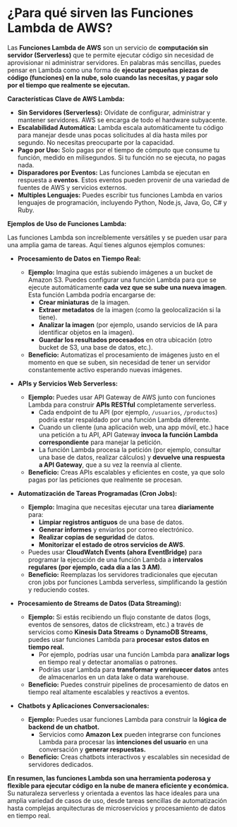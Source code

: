 # ¿Para qué sirven las Funciones Lambda de AWS?

Las **Funciones Lambda de AWS** son un servicio de **computación sin servidor (Serverless)** que te permite ejecutar código sin necesidad de aprovisionar ni administrar servidores. En palabras más sencillas, puedes pensar en Lambda como una forma de **ejecutar pequeñas piezas de código (funciones) en la nube, solo cuando las necesitas, y pagar solo por el tiempo que realmente se ejecutan.**

**Características Clave de AWS Lambda:**

- **Sin Servidores (Serverless):** Olvídate de configurar, administrar y mantener servidores. AWS se encarga de todo el hardware subyacente.
- **Escalabilidad Automática:** Lambda escala automáticamente tu código para manejar desde unas pocas solicitudes al día hasta miles por segundo. No necesitas preocuparte por la capacidad.
- **Pago por Uso:** Solo pagas por el tiempo de cómputo que consume tu función, medido en milisegundos. Si tu función no se ejecuta, no pagas nada.
- **Disparadores por Eventos:** Las funciones Lambda se ejecutan en respuesta a **eventos**. Estos eventos pueden provenir de una variedad de fuentes de AWS y servicios externos.
- **Multiples Lenguajes:** Puedes escribir tus funciones Lambda en varios lenguajes de programación, incluyendo Python, Node.js, Java, Go, C# y Ruby.

**Ejemplos de Uso de Funciones Lambda:**

Las funciones Lambda son increíblemente versátiles y se pueden usar para una amplia gama de tareas. Aquí tienes algunos ejemplos comunes:

- **Procesamiento de Datos en Tiempo Real:**

  - **Ejemplo:** Imagina que estás subiendo imágenes a un bucket de Amazon S3. Puedes configurar una función Lambda para que se ejecute automáticamente **cada vez que se sube una nueva imagen**. Esta función Lambda podría encargarse de:
    - **Crear miniaturas** de la imagen.
    - **Extraer metadatos** de la imagen (como la geolocalización si la tiene).
    - **Analizar la imagen** (por ejemplo, usando servicios de IA para identificar objetos en la imagen).
    - **Guardar los resultados procesados** en otra ubicación (otro bucket de S3, una base de datos, etc.).
  - **Beneficio:** Automatizas el procesamiento de imágenes justo en el momento en que se suben, sin necesidad de tener un servidor constantemente activo esperando nuevas imágenes.

- **APIs y Servicios Web Serverless:**

  - **Ejemplo:** Puedes usar API Gateway de AWS junto con funciones Lambda para construir **APIs RESTful** completamente serverless.
    - Cada endpoint de tu API (por ejemplo, `/usuarios`, `/productos`) podría estar respaldado por una función Lambda diferente.
    - Cuando un cliente (una aplicación web, una app móvil, etc.) hace una petición a tu API, API Gateway **invoca la función Lambda correspondiente** para manejar la petición.
    - La función Lambda procesa la petición (por ejemplo, consultar una base de datos, realizar cálculos) y **devuelve una respuesta a API Gateway**, que a su vez la reenvía al cliente.
  - **Beneficio:** Creas APIs escalables y eficientes en coste, ya que solo pagas por las peticiones que realmente se procesan.

- **Automatización de Tareas Programadas (Cron Jobs):**

  - **Ejemplo:** Imagina que necesitas ejecutar una tarea **diariamente** para:
    - **Limpiar registros antiguos** de una base de datos.
    - **Generar informes** y enviarlos por correo electrónico.
    - **Realizar copias de seguridad** de datos.
    - **Monitorizar el estado de otros servicios de AWS**.
  - Puedes usar **CloudWatch Events (ahora EventBridge)** para programar la ejecución de una función Lambda a **intervalos regulares (por ejemplo, cada día a las 3 AM)**.
  - **Beneficio:** Reemplazas los servidores tradicionales que ejecutan cron jobs por funciones Lambda serverless, simplificando la gestión y reduciendo costes.

- **Procesamiento de Streams de Datos (Data Streaming):**

  - **Ejemplo:** Si estás recibiendo un flujo constante de datos (logs, eventos de sensores, datos de clickstream, etc.) a través de servicios como **Kinesis Data Streams** o **DynamoDB Streams**, puedes usar funciones Lambda para **procesar estos datos en tiempo real.**
    - Por ejemplo, podrías usar una función Lambda para **analizar logs** en tiempo real y detectar anomalías o patrones.
    - Podrías usar Lambda para **transformar y enriquecer datos** antes de almacenarlos en un data lake o data warehouse.
  - **Beneficio:** Puedes construir pipelines de procesamiento de datos en tiempo real altamente escalables y reactivos a eventos.

- **Chatbots y Aplicaciones Conversacionales:**
  - **Ejemplo:** Puedes usar funciones Lambda para construir la **lógica de backend de un chatbot.**
    - Servicios como **Amazon Lex** pueden integrarse con funciones Lambda para procesar las **intenciones del usuario** en una conversación y **generar respuestas.**
  - **Beneficio:** Creas chatbots interactivos y escalables sin necesidad de servidores dedicados.

**En resumen, las funciones Lambda son una herramienta poderosa y flexible para ejecutar código en la nube de manera eficiente y económica.** Su naturaleza serverless y orientada a eventos las hace ideales para una amplia variedad de casos de uso, desde tareas sencillas de automatización hasta complejas arquitecturas de microservicios y procesamiento de datos en tiempo real.
